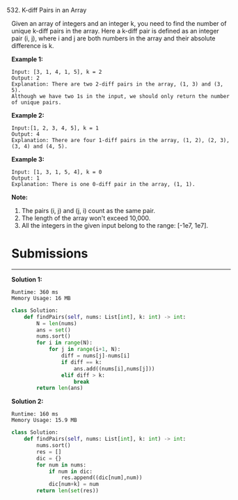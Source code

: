 532. K-diff Pairs in an Array

Given an array of integers and an integer k, you need to find the number of unique k-diff pairs in the array. Here a k-diff pair is defined as an integer pair (i, j), where i and j are both numbers in the array and their absolute difference is k.

**Example 1:**
```
Input: [3, 1, 4, 1, 5], k = 2
Output: 2
Explanation: There are two 2-diff pairs in the array, (1, 3) and (3, 5).
Although we have two 1s in the input, we should only return the number of unique pairs.
```

**Example 2:**
```
Input:[1, 2, 3, 4, 5], k = 1
Output: 4
Explanation: There are four 1-diff pairs in the array, (1, 2), (2, 3), (3, 4) and (4, 5).
```

**Example 3:**
```
Input: [1, 3, 1, 5, 4], k = 0
Output: 1
Explanation: There is one 0-diff pair in the array, (1, 1).
```

**Note:**
1. The pairs (i, j) and (j, i) count as the same pair.
1. The length of the array won't exceed 10,000.
1. All the integers in the given input belong to the range: [-1e7, 1e7].

# Submissions
---
**Solution 1:**
```
Runtime: 360 ms
Memory Usage: 16 MB
```
```python
class Solution:
    def findPairs(self, nums: List[int], k: int) -> int:
        N = len(nums)
        ans = set()
        nums.sort()
        for i in range(N):
            for j in range(i+1, N):
                diff = nums[j]-nums[i]
                if diff == k:
                    ans.add((nums[i],nums[j]))
                elif diff > k:
                    break
        return len(ans)
```

**Solution 2:**
```
Runtime: 160 ms
Memory Usage: 15.9 MB
```
```python
class Solution:
    def findPairs(self, nums: List[int], k: int) -> int:
        nums.sort()
        res = []
        dic = {}
        for num in nums:
            if num in dic:
                res.append((dic[num],num))          
            dic[num+k] = num
        return len(set(res))
```

